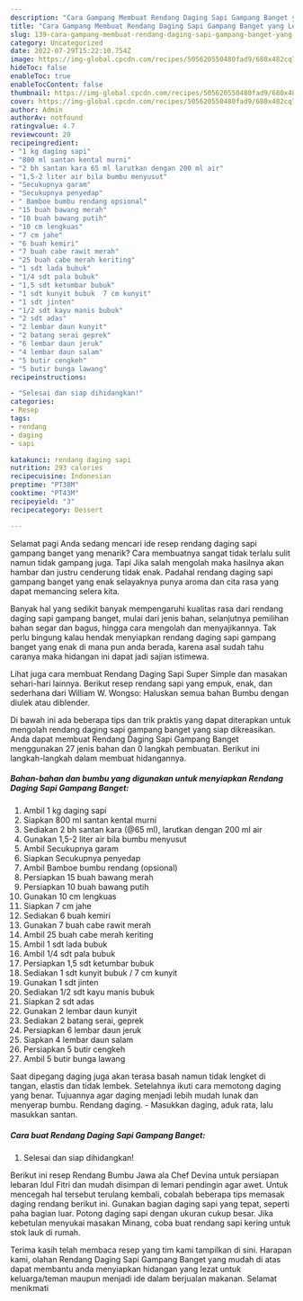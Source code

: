 ```yaml
---
description: "Cara Gampang Membuat Rendang Daging Sapi Gampang Banget yang Lezat Sekali "
title: "Cara Gampang Membuat Rendang Daging Sapi Gampang Banget yang Lezat Sekali "
slug: 139-cara-gampang-membuat-rendang-daging-sapi-gampang-banget-yang-lezat-sekali
category: Uncategorized
date: 2022-07-29T15:22:10.754Z
image: https://img-global.cpcdn.com/recipes/505620550480fad9/680x482cq70/rendang-daging-sapi-gampang-banget-foto-resep-utama.jpg
hideToc: false
enableToc: true
enableTocContent: false
thumbnail: https://img-global.cpcdn.com/recipes/505620550480fad9/680x482cq70/rendang-daging-sapi-gampang-banget-foto-resep-utama.jpg
cover: https://img-global.cpcdn.com/recipes/505620550480fad9/680x482cq70/rendang-daging-sapi-gampang-banget-foto-resep-utama.jpg
author: Admin
authorAv: notfound
ratingvalue: 4.7
reviewcount: 20
recipeingredient:
- "1 kg daging sapi"
- "800 ml santan kental murni"
- "2 bh santan kara 65 ml larutkan dengan 200 ml air"
- "1,5-2 liter air bila bumbu menyusut"
- "Secukupnya garam"
- "Secukupnya penyedap"
- " Bamboe bumbu rendang opsional"
- "15 buah bawang merah"
- "10 buah bawang putih"
- "10 cm lengkuas"
- "7 cm jahe"
- "6 buah kemiri"
- "7 buah cabe rawit merah"
- "25 buah cabe merah keriting"
- "1 sdt lada bubuk"
- "1/4 sdt pala bubuk"
- "1,5 sdt ketumbar bubuk"
- "1 sdt kunyit bubuk  7 cm kunyit"
- "1 sdt jinten"
- "1/2 sdt kayu manis bubuk"
- "2 sdt adas"
- "2 lembar daun kunyit"
- "2 batang serai geprek"
- "6 lembar daun jeruk"
- "4 lembar daun salam"
- "5 butir cengkeh"
- "5 butir bunga lawang"
recipeinstructions:

- "Selesai dan siap dihidangkan!"
categories:
- Resep
tags:
- rendang
- daging
- sapi

katakunci: rendang daging sapi 
nutrition: 293 calories
recipecuisine: Indonesian
preptime: "PT38M"
cooktime: "PT43M"
recipeyield: "3"
recipecategory: Dessert

---
```



Selamat pagi Anda sedang mencari ide resep rendang daging sapi gampang banget yang menarik? Cara membuatnya sangat tidak terlalu sulit namun tidak gampang juga. Tapi Jika salah mengolah maka hasilnya akan hambar dan justru cenderung tidak enak. Padahal rendang daging sapi gampang banget yang enak selayaknya punya aroma dan cita rasa yang dapat memancing selera kita.


Banyak hal yang sedikit banyak mempengaruhi kualitas rasa dari rendang daging sapi gampang banget, mulai dari jenis bahan, selanjutnya pemilihan bahan segar dan bagus, hingga cara mengolah dan menyajikannya. Tak perlu bingung kalau hendak menyiapkan rendang daging sapi gampang banget yang enak di mana pun anda berada, karena asal sudah tahu caranya maka hidangan ini dapat jadi sajian istimewa.

Lihat juga cara membuat Rendang Daging Sapi Super Simple dan masakan sehari-hari lainnya. Berikut resep rendang sapi yang empuk, enak, dan sederhana dari William W. Wongso: Haluskan semua bahan Bumbu dengan diulek atau diblender.


Di bawah ini ada beberapa tips dan trik praktis yang dapat diterapkan untuk mengolah rendang daging sapi gampang banget yang siap dikreasikan. Anda dapat membuat Rendang Daging Sapi Gampang Banget menggunakan 27 jenis bahan dan 0 langkah pembuatan. Berikut ini langkah-langkah dalam membuat hidangannya.

<!--inarticleads1-->

##### Bahan-bahan dan bumbu yang digunakan untuk menyiapkan Rendang Daging Sapi Gampang Banget:

1. Ambil 1 kg daging sapi
1. Siapkan 800 ml santan kental murni
1. Sediakan 2 bh santan kara (@65 ml), larutkan dengan 200 ml air
1. Gunakan 1,5-2 liter air bila bumbu menyusut
1. Ambil Secukupnya garam
1. Siapkan Secukupnya penyedap
1. Ambil  Bamboe bumbu rendang (opsional)
1. Persiapkan 15 buah bawang merah
1. Persiapkan 10 buah bawang putih
1. Gunakan 10 cm lengkuas
1. Siapkan 7 cm jahe
1. Sediakan 6 buah kemiri
1. Gunakan 7 buah cabe rawit merah
1. Ambil 25 buah cabe merah keriting
1. Ambil 1 sdt lada bubuk
1. Ambil 1/4 sdt pala bubuk
1. Persiapkan 1,5 sdt ketumbar bubuk
1. Sediakan 1 sdt kunyit bubuk / 7 cm kunyit
1. Gunakan 1 sdt jinten
1. Sediakan 1/2 sdt kayu manis bubuk
1. Siapkan 2 sdt adas
1. Gunakan 2 lembar daun kunyit
1. Sediakan 2 batang serai, geprek
1. Persiapkan 6 lembar daun jeruk
1. Siapkan 4 lembar daun salam
1. Persiapkan 5 butir cengkeh
1. Ambil 5 butir bunga lawang


Saat dipegang daging juga akan terasa basah namun tidak lengket di tangan, elastis dan tidak lembek. Setelahnya ikuti cara memotong daging yang benar. Tujuannya agar daging menjadi lebih mudah lunak dan menyerap bumbu. Rendang daging. - Masukkan daging, aduk rata, lalu masukkan santan. 

<!--inarticleads2-->

##### Cara buat Rendang Daging Sapi Gampang Banget:


1. Selesai dan siap dihidangkan!

Berikut ini resep Rendang Bumbu Jawa ala Chef Devina untuk persiapan lebaran Idul Fitri dan mudah disimpan di lemari pendingin agar awet. Untuk mencegah hal tersebut terulang kembali, cobalah beberapa tips memasak daging rendang berikut ini. Gunakan bagian daging sapi yang tepat, seperti paha bagian luar. Potong daging sapi dengan ukuran cukup besar. Jika kebetulan menyukai masakan Minang, coba buat rendang sapi kering untuk stok lauk di rumah. 

Terima kasih telah membaca resep yang tim kami tampilkan di sini. Harapan kami, olahan Rendang Daging Sapi Gampang Banget yang mudah di atas dapat membantu anda menyiapkan hidangan yang lezat untuk keluarga/teman maupun menjadi ide dalam berjualan makanan. Selamat menikmati
